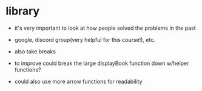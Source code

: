# library

- it's very important to look at how people solved the problems in the past
- google, discord group(very helpful for this course!), etc.
- also take breaks

- to improve could break the large displayBook function down w/helper functions?
- could also use more arrow functions for readability